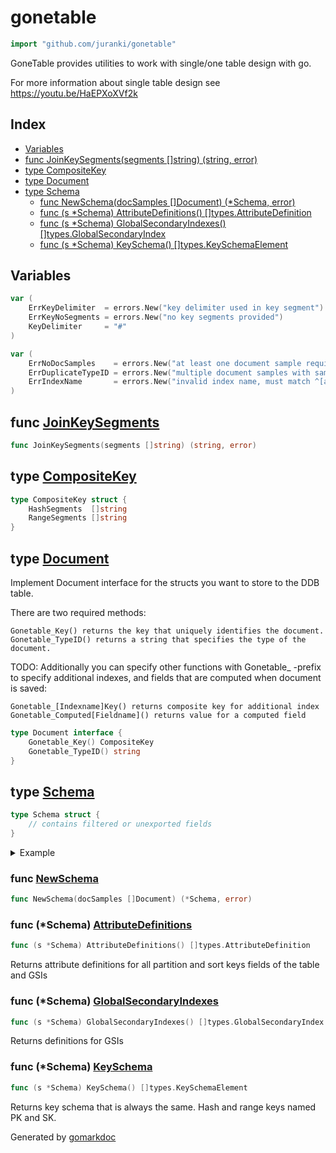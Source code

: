 <!-- Code generated by gomarkdoc. DO NOT EDIT -->

# gonetable

```go
import "github.com/juranki/gonetable"
```

GoneTable provides utilities to work with single/one table design with go.

For more information about single table design see https://youtu.be/HaEPXoXVf2k

## Index

- [Variables](<#variables>)
- [func JoinKeySegments(segments []string) (string, error)](<#func-joinkeysegments>)
- [type CompositeKey](<#type-compositekey>)
- [type Document](<#type-document>)
- [type Schema](<#type-schema>)
  - [func NewSchema(docSamples []Document) (*Schema, error)](<#func-newschema>)
  - [func (s *Schema) AttributeDefinitions() []types.AttributeDefinition](<#func-schema-attributedefinitions>)
  - [func (s *Schema) GlobalSecondaryIndexes() []types.GlobalSecondaryIndex](<#func-schema-globalsecondaryindexes>)
  - [func (s *Schema) KeySchema() []types.KeySchemaElement](<#func-schema-keyschema>)


## Variables

```go
var (
    ErrKeyDelimiter  = errors.New("key delimiter used in key segment")
    ErrKeyNoSegments = errors.New("no key segments provided")
    KeyDelimiter     = "#"
)
```

```go
var (
    ErrNoDocSamples    = errors.New("at least one document sample required")
    ErrDuplicateTypeID = errors.New("multiple document samples with same type id")
    ErrIndexName       = errors.New("invalid index name, must match ^[a-zA-Z0-9_.-]{3,255}$")
)
```

## func [JoinKeySegments](<https://github.com/juranki/gonetable/blob/main/key.go#L19>)

```go
func JoinKeySegments(segments []string) (string, error)
```

## type [CompositeKey](<https://github.com/juranki/gonetable/blob/main/key.go#L14-L17>)

```go
type CompositeKey struct {
    HashSegments  []string
    RangeSegments []string
}
```

## type [Document](<https://github.com/juranki/gonetable/blob/main/document.go#L17-L20>)

Implement Document interface for the structs you want to store to the DDB table.

There are two required methods:

```
Gonetable_Key() returns the key that uniquely identifies the document.
Gonetable_TypeID() returns a string that specifies the type of the document.
```

TODO: Additionally you can specify other functions with Gonetable\_ \-prefix to specify additional indexes, and fields that are computed when document is saved:

```
Gonetable_[Indexname]Key() returns composite key for additional index
Gonetable_Computed[Fieldname]() returns value for a computed field
```

```go
type Document interface {
    Gonetable_Key() CompositeKey
    Gonetable_TypeID() string
}
```

## type [Schema](<https://github.com/juranki/gonetable/blob/main/schema.go#L22-L25>)

```go
type Schema struct {
    // contains filtered or unexported fields
}
```

<details><summary>Example</summary>
<p>

```go
package main

import (
	"context"
	"fmt"

	"github.com/aws/aws-sdk-go-v2/aws"
	"github.com/aws/aws-sdk-go-v2/service/dynamodb"
	"github.com/aws/aws-sdk-go-v2/service/dynamodb/types"
	"github.com/juranki/gonetable"
)

type ExampleDocument struct {
	ID   string
	Name string
}

func (ed *ExampleDocument) Gonetable_TypeID() string {
	return "ed"
}

func (ed *ExampleDocument) Gonetable_Key() gonetable.CompositeKey {
	return gonetable.CompositeKey{
		HashSegments:  []string{"ed", ed.ID},
		RangeSegments: []string{"ed"},
	}
}

func main() {
	cfg := MustLoadLocalDDBConfig()
	client := dynamodb.NewFromConfig(cfg)

	schema, err := gonetable.NewSchema([]gonetable.Document{
		&ExampleDocument{},
	})
	if err != nil {
		panic(err)
	}

	table, err := client.CreateTable(
		context.Background(),
		&dynamodb.CreateTableInput{
			TableName:              aws.String("ExampleTable"),
			BillingMode:            types.BillingModePayPerRequest,
			AttributeDefinitions:   schema.AttributeDefinitions(),
			KeySchema:              schema.KeySchema(),
			GlobalSecondaryIndexes: schema.GlobalSecondaryIndexes(),
		},
	)
	if err != nil {
		panic(err)
	}

	fmt.Println(*table.TableDescription.TableName)
}
```

#### Output

```
ExampleTable
```

</p>
</details>

### func [NewSchema](<https://github.com/juranki/gonetable/blob/main/schema.go#L27>)

```go
func NewSchema(docSamples []Document) (*Schema, error)
```

### func \(\*Schema\) [AttributeDefinitions](<https://github.com/juranki/gonetable/blob/main/schema.go#L64>)

```go
func (s *Schema) AttributeDefinitions() []types.AttributeDefinition
```

Returns attribute definitions for all partition and sort keys fields of the table and GSIs

### func \(\*Schema\) [GlobalSecondaryIndexes](<https://github.com/juranki/gonetable/blob/main/schema.go#L76>)

```go
func (s *Schema) GlobalSecondaryIndexes() []types.GlobalSecondaryIndex
```

Returns definitions for GSIs

### func \(\*Schema\) [KeySchema](<https://github.com/juranki/gonetable/blob/main/schema.go#L104>)

```go
func (s *Schema) KeySchema() []types.KeySchemaElement
```

Returns key schema that is always the same. Hash and range keys named PK and SK.



Generated by [gomarkdoc](<https://github.com/princjef/gomarkdoc>)
